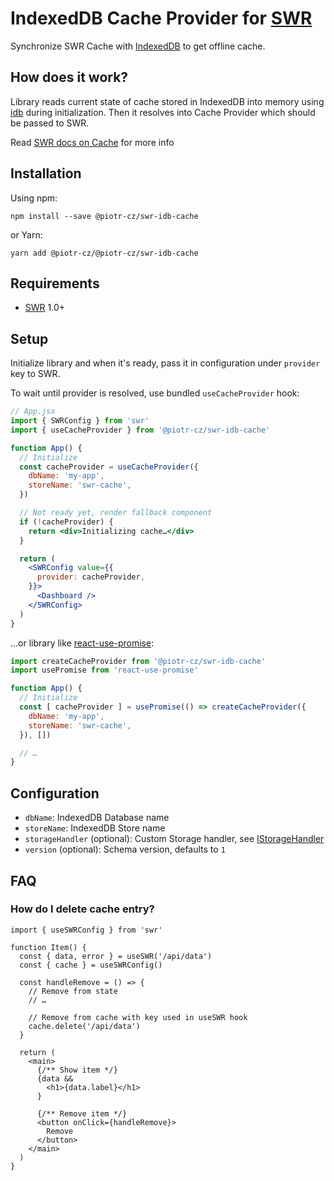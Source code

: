 # IndexedDB Cache Provider for [SWR](https://swr.vercel.app/)

Synchronize SWR Cache with [IndexedDB](https://developer.mozilla.org/en-US/docs/Glossary/IndexedDB) to get offline cache.


## How does it work?

Library reads current state of cache stored in IndexedDB into memory using [idb](https://github.com/jakearchibald/idb) during initialization.
Then it resolves into Cache Provider which should be passed to SWR.

Read [SWR docs on Cache](https://swr.vercel.app/docs/advanced/cache) for more info


## Installation

Using npm:

```console
npm install --save @piotr-cz/swr-idb-cache
```

or Yarn:

```console
yarn add @piotr-cz/@piotr-cz/swr-idb-cache
```


## Requirements

- [SWR](https://swr.vercel.app/) 1.0+


## Setup

Initialize library and when it's ready, pass it in configuration under `provider` key to SWR.

To wait until provider is resolved, use bundled `useCacheProvider` hook:

```jsx
// App.jsx
import { SWRConfig } from 'swr'
import { useCacheProvider } from '@piotr-cz/swr-idb-cache'

function App() {
  // Initialize
  const cacheProvider = useCacheProvider({
    dbName: 'my-app',
    storeName: 'swr-cache',
  })

  // Not ready yet, render fallback component
  if (!cacheProvider) {
    return <div>Initializing cache…</div>
  }

  return (
    <SWRConfig value={{
      provider: cacheProvider,
    }}>
      <Dashboard />
    </SWRConfig>
  )
}
```

…or library like [react-use-promise](https://github.com/bsonntag/react-use-promise):

```js
import createCacheProvider from '@piotr-cz/swr-idb-cache'
import usePromise from 'react-use-promise'

function App() {
  // Initialize
  const [ cacheProvider ] = usePromise(() => createCacheProvider({
    dbName: 'my-app',
    storeName: 'swr-cache',
  }), [])

  // …
}

```

## Configuration

- `dbName`: IndexedDB Database name
- `storeName`: IndexedDB Store name
- `storageHandler` (optional): Custom Storage handler, see [IStorageHandler](./src/types.ts)
- `version` (optional): Schema version, defaults to `1`


## FAQ

### How do I delete cache entry?

```tsx
import { useSWRConfig } from 'swr'

function Item() {
  const { data, error } = useSWR('/api/data')
  const { cache } = useSWRConfig()

  const handleRemove = () => {
    // Remove from state
    // …

    // Remove from cache with key used in useSWR hook
    cache.delete('/api/data')
  }

  return (
    <main>
      {/** Show item */}
      {data &&
        <h1>{data.label}</h1>
      }

      {/** Remove item */}
      <button onClick={handleRemove}>
        Remove
      </button>
    </main>
  )
}
```
